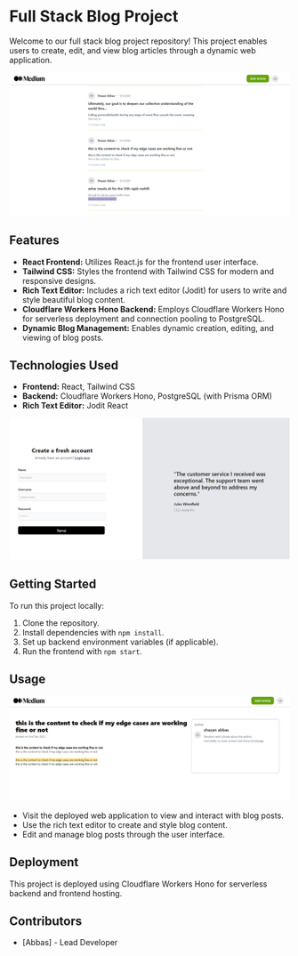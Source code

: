 # Full Stack Blog Project

Welcome to our full stack blog project repository! This project enables users to create, edit, and view blog articles through a dynamic web application.

![Homepage](./Frontend-React/src/assets/Screenshot%202024-04-23%20194149.png)

## Features

- **React Frontend:** Utilizes React.js for the frontend user interface.
- **Tailwind CSS:** Styles the frontend with Tailwind CSS for modern and responsive designs.
- **Rich Text Editor:** Includes a rich text editor (Jodit) for users to write and style beautiful blog content.
- **Cloudflare Workers Hono Backend:** Employs Cloudflare Workers Hono for serverless deployment and connection pooling to PostgreSQL.
- **Dynamic Blog Management:** Enables dynamic creation, editing, and viewing of blog posts.

## Technologies Used

- **Frontend:** React, Tailwind CSS
- **Backend:** Cloudflare Workers Hono, PostgreSQL (with Prisma ORM)
- **Rich Text Editor:** Jodit React

![Homepage](./Frontend-React/src/assets/Screenshot%202024-04-23%20194507.png)

## Getting Started

To run this project locally:

1. Clone the repository.
2. Install dependencies with `npm install`.
3. Set up backend environment variables (if applicable).
4. Run the frontend with `npm start`.

## Usage

![Homepage](./Frontend-React/src/assets/Screenshot%202024-04-23%20194450.png)

- Visit the deployed web application to view and interact with blog posts.
- Use the rich text editor to create and style blog content.
- Edit and manage blog posts through the user interface.

## Deployment

This project is deployed using Cloudflare Workers Hono for serverless backend and frontend hosting.

## Contributors

- [Abbas] - Lead Developer
